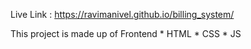 Live Link : https://ravimanivel.github.io/billing_system/

This project is made up of Frontend 
      * HTML
      * CSS
      * JS
